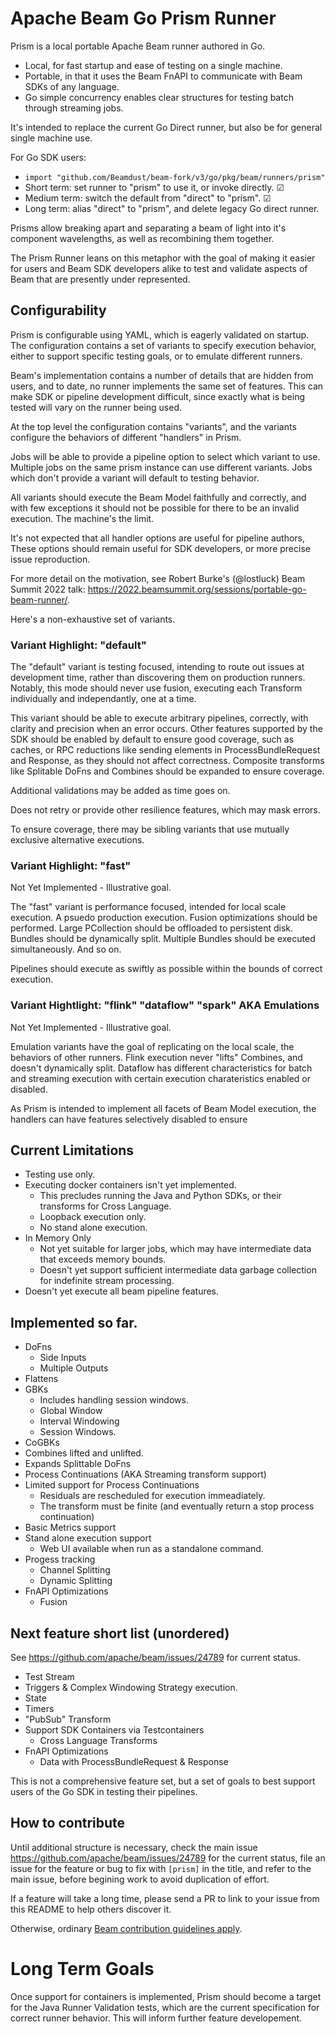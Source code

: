 <!--
    Licensed to the Apache Software Foundation (ASF) under one
    or more contributor license agreements.  See the NOTICE file
    distributed with this work for additional information
    regarding copyright ownership.  The ASF licenses this file
    to you under the Apache License, Version 2.0 (the
    "License"); you may not use this file except in compliance
    with the License.  You may obtain a copy of the License at

      http://www.apache.org/licenses/LICENSE-2.0

    Unless required by applicable law or agreed to in writing,
    software distributed under the License is distributed on an
    "AS IS" BASIS, WITHOUT WARRANTIES OR CONDITIONS OF ANY
    KIND, either express or implied.  See the License for the
    specific language governing permissions and limitations
    under the License.
-->

# Apache Beam Go Prism Runner

Prism is a local portable Apache Beam runner authored in Go.

* Local, for fast startup and ease of testing on a single machine.
* Portable, in that it uses the Beam FnAPI to communicate with Beam SDKs of any language.
* Go simple concurrency enables clear structures for testing batch through streaming jobs.

It's intended to replace the current Go Direct runner, but also be for general
single machine use.

For Go SDK users:
  - `import "github.com/Beamdust/beam-fork/v3/go/pkg/beam/runners/prism"`
  - Short term: set runner to "prism" to use it, or invoke directly. &#x2611;
  - Medium term: switch the default from "direct" to "prism". &#x2611;
  - Long term: alias "direct" to "prism", and delete legacy Go direct runner.

Prisms allow breaking apart and separating a beam of light into
it's component wavelengths, as well as recombining them together.

The Prism Runner leans on this metaphor with the goal of making it
easier for users and Beam SDK developers alike to test and validate
aspects of Beam that are presently under represented.

## Configurability

Prism is configurable using YAML, which is eagerly validated on startup.
The configuration contains a set of variants to specify execution behavior,
either to support specific testing goals, or to emulate different runners.

Beam's implementation contains a number of details that are hidden from
users, and to date, no runner implements the same set of features. This
can make SDK or pipeline development difficult, since exactly what is
being tested will vary on the runner being used.

At the top level the configuration contains "variants", and the variants
configure the behaviors of different "handlers" in Prism.

Jobs will be able to provide a pipeline option to select which variant to
use. Multiple jobs on the same prism instance can use different variants.
Jobs which don't provide a variant will default to testing behavior.

All variants should execute the Beam Model faithfully and correctly,
and with few exceptions it should not be possible for there to be an
invalid execution. The machine's the limit.

It's not expected that all handler options are useful for pipeline authors,
These options should remain useful for SDK developers,
or more precise issue reproduction.

For more detail on the motivation, see Robert Burke's (@lostluck) Beam Summit 2022 talk:
https://2022.beamsummit.org/sessions/portable-go-beam-runner/.

Here's a non-exhaustive set of variants.

### Variant Highlight: "default"

The "default" variant is testing focused, intending to route out issues at development
time, rather than discovering them on production runners. Notably, this mode should
never use fusion, executing each Transform individually and independantly, one at a time.

This variant should be able to execute arbitrary pipelines, correctly, with clarity and
precision when an error occurs. Other features supported by the SDK should be enabled by default to
ensure good coverage, such as caches, or RPC reductions like sending elements in
ProcessBundleRequest and Response, as they should not affect correctness. Composite
transforms like Splitable DoFns and Combines should be expanded to ensure coverage.

Additional validations may be added as time goes on.

Does not retry or provide other resilience features, which may mask errors.

To ensure coverage, there may be sibling variants that use mutually exclusive alternative
executions.

### Variant Highlight: "fast"

Not Yet Implemented - Illustrative goal.

The "fast" variant is performance focused, intended for local scale execution.
A psuedo production execution. Fusion optimizations should be performed.
Large PCollection should be offloaded to persistent disk. Bundles should be
dynamically split. Multiple Bundles should be executed simultaneously. And so on.

Pipelines should execute as swiftly as possible within the bounds of correct
execution.

### Variant Hightlight: "flink" "dataflow" "spark" AKA Emulations

Not Yet Implemented - Illustrative goal.

Emulation variants have the goal of replicating on the local scale,
the behaviors of other runners. Flink execution never "lifts" Combines, and
doesn't dynamically split. Dataflow has different characteristics for batch
and streaming execution with certain execution charateristics enabled or
disabled.

As Prism is intended to implement all facets of Beam Model execution, the handlers
can have features selectively disabled to ensure

## Current Limitations

* Testing use only.
* Executing docker containers isn't yet implemented.
    * This precludes running the Java and Python SDKs, or their transforms for Cross Language.
    * Loopback execution only.
    * No stand alone execution.
* In Memory Only
    * Not yet suitable for larger jobs, which may have intermediate data that exceeds memory bounds.
    * Doesn't yet support sufficient intermediate data garbage collection for indefinite stream processing.
* Doesn't yet execute all beam pipeline features.

## Implemented so far.

* DoFns
    * Side Inputs
    * Multiple Outputs
* Flattens
* GBKs
    * Includes handling session windows.
    * Global Window
    * Interval Windowing
    * Session Windows.
* CoGBKs
* Combines lifted and unlifted.
* Expands Splittable DoFns
* Process Continuations (AKA Streaming transform support)
* Limited support for Process Continuations
  * Residuals are rescheduled for execution immeadiately.
  * The transform must be finite (and eventually return a stop process continuation)
* Basic Metrics support
* Stand alone execution support
  * Web UI available when run as a standalone command.
* Progess tracking
    * Channel Splitting
    * Dynamic Splitting
* FnAPI Optimizations
  * Fusion

## Next feature short list (unordered)

See https://github.com/apache/beam/issues/24789 for current status.

* Test Stream
* Triggers & Complex Windowing Strategy execution.
* State
* Timers
* "PubSub" Transform
* Support SDK Containers via Testcontainers
  * Cross Language Transforms
* FnAPI Optimizations
  * Data with ProcessBundleRequest & Response

This is not a comprehensive feature set, but a set of goals to best
support users of the Go SDK in testing their pipelines.

## How to contribute

Until additional structure is necessary, check the main issue
https://github.com/apache/beam/issues/24789 for the current
status, file an issue for the feature or bug to fix with `[prism]`
in the title, and refer to the main issue, before begining work
to avoid duplication of effort.

If a feature will take a long time, please send a PR to
link to your issue from this README to help others discover it.

Otherwise, ordinary [Beam contribution guidelines apply](https://beam.apache.org/contribute/).

# Long Term Goals

Once support for containers is implemented, Prism should become a target
for the Java Runner Validation tests, which are the current specification
for correct runner behavior. This will inform further feature developement.
